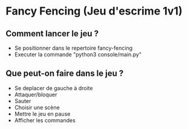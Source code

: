 # Fancy Fencing (Jeu d'escrime 1v1)

## Comment lancer le jeu ?
- Se positionner dans le repertoire fancy-fencing
- Executer la commande "python3 console/main.py"

## Que peut-on faire dans le jeu ?
- Se deplacer de gauche à droite
- Attaquer/bloquer
- Sauter
- Choisir une scène
- Mettre le jeu en pause
- Afficher les commandes
